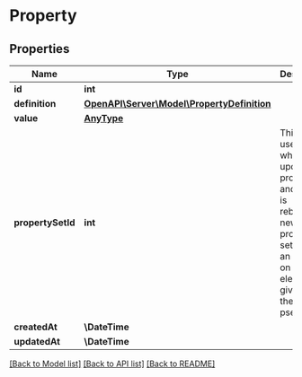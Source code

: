 # Property

## Properties
Name | Type | Description | Notes
------------ | ------------- | ------------- | -------------
**id** | **int** |  | [readonly] 
**definition** | [**OpenAPI\Server\Model\PropertyDefinition**](PropertyDefinition.md) |  | 
**value** | [**AnyType**](AnyType.md) |  | [optional] 
**propertySetId** | **int** | This field is useful when you update a property and the  API is rebuilding a new property set to avoid an update on many elements. It gives you the new pset id | [readonly] 
**createdAt** | **\DateTime** |  | [readonly] 
**updatedAt** | **\DateTime** |  | [readonly] 

[[Back to Model list]](../README.md#documentation-for-models) [[Back to API list]](../README.md#documentation-for-api-endpoints) [[Back to README]](../README.md)


